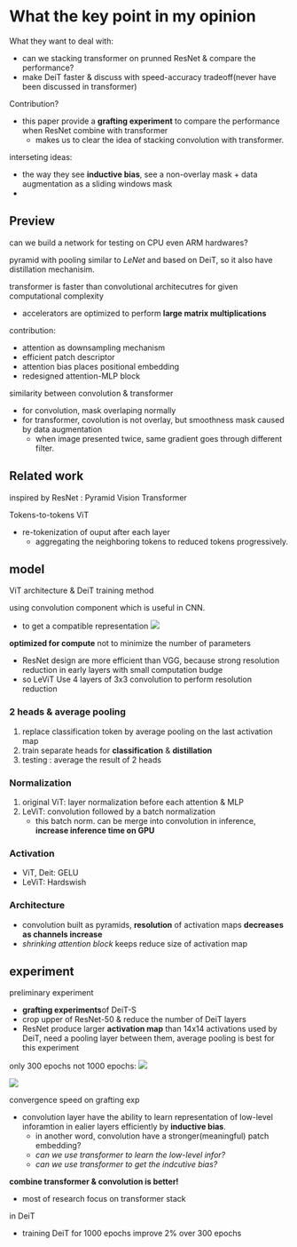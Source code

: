 # What the key point in my opinion

What they want to deal with:
* can we stacking transformer on prunned ResNet & compare the performance?
* make DeiT faster & discuss with speed-accuracy tradeoff(never have been discussed in transformer)


Contribution?
* this paper provide a **grafting experiment** to compare the performance when ResNet combine with transformer
	* makes us to clear the idea of stacking convolution with transformer.

interseting ideas:
* the way they see **inductive bias**, see a non-overlay mask + data augmentation as a sliding windows mask
* 


## Preview
can we build a network for testing on CPU even ARM hardwares?

pyramid with pooling similar  to *LeNet*
and based on DeiT, so it also have distillation mechanisim.

transformer is faster than convolutional architecutres for given computational complexity
* accelerators are optimized to perform **large matrix multiplications**

contribution:
* attention as downsampling mechanism
* efficient patch descriptor
* attention bias places positional embedding
* redesigned attention-MLP block

similarity between convolution & transformer
* for convolution, mask overlaping normally
* for transformer, covolution is not overlay, but smoothness mask caused by data augmentation
	* when image presented twice, same gradient goes through different filter.


## Related work
inspired by ResNet : Pyramid Vision Transformer

Tokens-to-tokens ViT
* re-tokenization of ouput after each layer
	* aggregating the neighboring tokens to reduced tokens progressively.

## model
ViT architecture & DeiT training method

using convolution component which is useful in CNN.
* to get a compatible representation
![](https://i.imgur.com/5QGRrpz.png)

**optimized for compute** not to minimize the number of parameters
* ResNet design are more efficient than VGG, because strong resolution reduction in early layers with small computation budge
* so LeViT Use 4 layers of 3x3 convolution to perform resolution reduction

### 2 heads & average pooling
1. replace classification token by average pooling on the last activation map
2. train separate heads for **classification** & **distillation**
3. testing : average the result of 2 heads

### Normalization
1. original ViT: layer normalization before each attention & MLP
2. LeViT: convolution followed by a batch normalization
	- this batch norm. can be merge into convolution in inference, **increase inference time on GPU**

### Activation
- ViT, Deit: GELU
- LeViT: Hardswish

### Architecture
- convolution built as pyramids, **resolution** of activation maps **decreases as channels increase**
- *shrinking attention block* keeps reduce size of activation map

## experiment
preliminary experiment
* **grafting experiments**of DeiT-S
* crop upper of ResNet-50 & reduce the number of DeiT layers
* ResNet produce larger **activation map** than 14x14 activations used by DeiT, need a pooling layer between them, average pooling is best for this experiment


only 300 epochs not 1000 epochs:
![](https://i.imgur.com/pMmEXLN.png)

![](https://i.imgur.com/3fnxmQY.png)

convergence speed on grafting exp
- convolution layer have the ability to learn representation of low-level inforamtion in ealier layers efficiently by **inductive bias**.
	- in another word, convolution have a stronger(meaningful) patch embedding?
	- *can we use transformer to learn the low-level infor?* 
	* *can we use transformer to get the indcutive bias?* 

**combine transformer & convolution is better!**
* most of research focus on transformer stack


in DeiT
* training DeiT for 1000 epochs improve 2% over 300 epochs

